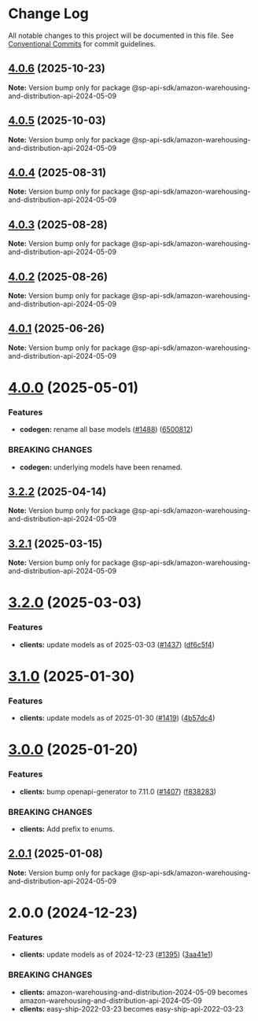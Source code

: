# Change Log

All notable changes to this project will be documented in this file.
See [Conventional Commits](https://conventionalcommits.org) for commit guidelines.

## [4.0.6](https://github.com/bizon/selling-partner-api-sdk/compare/@sp-api-sdk/amazon-warehousing-and-distribution-api-2024-05-09@4.0.5...@sp-api-sdk/amazon-warehousing-and-distribution-api-2024-05-09@4.0.6) (2025-10-23)

**Note:** Version bump only for package @sp-api-sdk/amazon-warehousing-and-distribution-api-2024-05-09

## [4.0.5](https://github.com/bizon/selling-partner-api-sdk/compare/@sp-api-sdk/amazon-warehousing-and-distribution-api-2024-05-09@4.0.4...@sp-api-sdk/amazon-warehousing-and-distribution-api-2024-05-09@4.0.5) (2025-10-03)

**Note:** Version bump only for package @sp-api-sdk/amazon-warehousing-and-distribution-api-2024-05-09

## [4.0.4](https://github.com/bizon/selling-partner-api-sdk/compare/@sp-api-sdk/amazon-warehousing-and-distribution-api-2024-05-09@4.0.3...@sp-api-sdk/amazon-warehousing-and-distribution-api-2024-05-09@4.0.4) (2025-08-31)

**Note:** Version bump only for package @sp-api-sdk/amazon-warehousing-and-distribution-api-2024-05-09

## [4.0.3](https://github.com/bizon/selling-partner-api-sdk/compare/@sp-api-sdk/amazon-warehousing-and-distribution-api-2024-05-09@4.0.2...@sp-api-sdk/amazon-warehousing-and-distribution-api-2024-05-09@4.0.3) (2025-08-28)

**Note:** Version bump only for package @sp-api-sdk/amazon-warehousing-and-distribution-api-2024-05-09

## [4.0.2](https://github.com/bizon/selling-partner-api-sdk/compare/@sp-api-sdk/amazon-warehousing-and-distribution-api-2024-05-09@4.0.1...@sp-api-sdk/amazon-warehousing-and-distribution-api-2024-05-09@4.0.2) (2025-08-26)

**Note:** Version bump only for package @sp-api-sdk/amazon-warehousing-and-distribution-api-2024-05-09

## [4.0.1](https://github.com/bizon/selling-partner-api-sdk/compare/@sp-api-sdk/amazon-warehousing-and-distribution-api-2024-05-09@4.0.0...@sp-api-sdk/amazon-warehousing-and-distribution-api-2024-05-09@4.0.1) (2025-06-26)

**Note:** Version bump only for package @sp-api-sdk/amazon-warehousing-and-distribution-api-2024-05-09

# [4.0.0](https://github.com/bizon/selling-partner-api-sdk/compare/@sp-api-sdk/amazon-warehousing-and-distribution-api-2024-05-09@3.2.2...@sp-api-sdk/amazon-warehousing-and-distribution-api-2024-05-09@4.0.0) (2025-05-01)

### Features

* **codegen:** rename all base models ([#1488](https://github.com/bizon/selling-partner-api-sdk/issues/1488)) ([6500812](https://github.com/bizon/selling-partner-api-sdk/commit/65008125692894a6ae5a307d05455626515cb321))

### BREAKING CHANGES

* **codegen:** underlying models have been renamed.

## [3.2.2](https://github.com/bizon/selling-partner-api-sdk/compare/@sp-api-sdk/amazon-warehousing-and-distribution-api-2024-05-09@3.2.1...@sp-api-sdk/amazon-warehousing-and-distribution-api-2024-05-09@3.2.2) (2025-04-14)

**Note:** Version bump only for package @sp-api-sdk/amazon-warehousing-and-distribution-api-2024-05-09

## [3.2.1](https://github.com/bizon/selling-partner-api-sdk/compare/@sp-api-sdk/amazon-warehousing-and-distribution-api-2024-05-09@3.2.0...@sp-api-sdk/amazon-warehousing-and-distribution-api-2024-05-09@3.2.1) (2025-03-15)

**Note:** Version bump only for package @sp-api-sdk/amazon-warehousing-and-distribution-api-2024-05-09

# [3.2.0](https://github.com/bizon/selling-partner-api-sdk/compare/@sp-api-sdk/amazon-warehousing-and-distribution-api-2024-05-09@3.1.0...@sp-api-sdk/amazon-warehousing-and-distribution-api-2024-05-09@3.2.0) (2025-03-03)

### Features

* **clients:** update models as of 2025-03-03 ([#1437](https://github.com/bizon/selling-partner-api-sdk/issues/1437)) ([df6c5f4](https://github.com/bizon/selling-partner-api-sdk/commit/df6c5f4623078ea559ae40757b7ba90bd780711c))

# [3.1.0](https://github.com/bizon/selling-partner-api-sdk/compare/@sp-api-sdk/amazon-warehousing-and-distribution-api-2024-05-09@3.0.0...@sp-api-sdk/amazon-warehousing-and-distribution-api-2024-05-09@3.1.0) (2025-01-30)

### Features

* **clients:** update models as of 2025-01-30 ([#1419](https://github.com/bizon/selling-partner-api-sdk/issues/1419)) ([4b57dc4](https://github.com/bizon/selling-partner-api-sdk/commit/4b57dc4c25936c313b9f15326c26450ec505b0a1))

# [3.0.0](https://github.com/bizon/selling-partner-api-sdk/compare/@sp-api-sdk/amazon-warehousing-and-distribution-api-2024-05-09@2.0.1...@sp-api-sdk/amazon-warehousing-and-distribution-api-2024-05-09@3.0.0) (2025-01-20)

### Features

* **clients:** bump openapi-generator to 7.11.0 ([#1407](https://github.com/bizon/selling-partner-api-sdk/issues/1407)) ([f838283](https://github.com/bizon/selling-partner-api-sdk/commit/f838283172bb7acc895cdecadeddbe9879c07ba6))

### BREAKING CHANGES

* **clients:** Add prefix to enums.

## [2.0.1](https://github.com/bizon/selling-partner-api-sdk/compare/@sp-api-sdk/amazon-warehousing-and-distribution-api-2024-05-09@2.0.0...@sp-api-sdk/amazon-warehousing-and-distribution-api-2024-05-09@2.0.1) (2025-01-08)

**Note:** Version bump only for package @sp-api-sdk/amazon-warehousing-and-distribution-api-2024-05-09

# 2.0.0 (2024-12-23)

### Features

* **clients:** update models as of 2024-12-23 ([#1395](https://github.com/bizon/selling-partner-api-sdk/issues/1395)) ([3aa41e1](https://github.com/bizon/selling-partner-api-sdk/commit/3aa41e1a3dd9e7dd568f3ca5fa6de63c3f1b1ba1))

### BREAKING CHANGES

* **clients:** amazon-warehousing-and-distribution-2024-05-09 becomes amazon-warehousing-and-distribution-api-2024-05-09
* **clients:** easy-ship-2022-03-23 becomes easy-ship-api-2022-03-23
